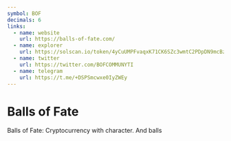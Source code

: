 ```yaml
---
symbol: BOF
decimals: 6
links:
  - name: website
    url: https://balls-of-fate.com/
  - name: explorer
    url: https://solscan.io/token/4yCuUMPFvaqxK71CK6SZc3wmtC2PDpDN9mcBzUkepump
  - name: twitter
    url: https://twitter.com/BOFCOMMUNYTI
  - name: telegram
    url: https://t.me/+DSPSmcwxe0IyZWEy
---
```


# Balls of Fate

Balls of Fate: Cryptocurrency with character. And balls
